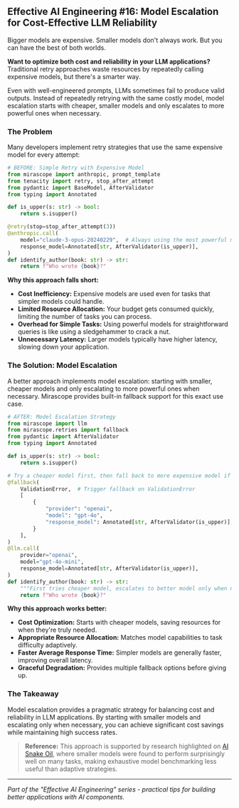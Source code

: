 ## Effective AI Engineering #16: Model Escalation for Cost-Effective LLM Reliability

Bigger models are expensive.
Smaller models don't always work.
But you can have the best of both worlds.

**Want to optimize both cost and reliability in your LLM applications?** Traditional retry approaches waste resources by repeatedly calling expensive models, but there's a smarter way.

Even with well-engineered prompts, LLMs sometimes fail to produce valid outputs. Instead of repeatedly retrying with the same costly model, model escalation starts with cheaper, smaller models and only escalates to more powerful ones when necessary.

### The Problem

Many developers implement retry strategies that use the same expensive model for every attempt:

```python
# BEFORE: Simple Retry with Expensive Model
from mirascope import anthropic, prompt_template
from tenacity import retry, stop_after_attempt
from pydantic import BaseModel, AfterValidator
from typing import Annotated

def is_upper(s: str) -> bool:
    return s.isupper()

@retry(stop=stop_after_attempt(3))
@anthropic.call(
    model="claude-3-opus-20240229",  # Always using the most powerful model
    response_model=Annotated[str, AfterValidator(is_upper)],
)
def identify_author(book: str) -> str:
    return f"Who wrote {book}?"
```

**Why this approach falls short:**

- **Cost Inefficiency:** Expensive models are used even for tasks that simpler models could handle.
- **Limited Resource Allocation:** Your budget gets consumed quickly, limiting the number of tasks you can process.
- **Overhead for Simple Tasks:** Using powerful models for straightforward queries is like using a sledgehammer to crack a nut.
- **Unnecessary Latency:** Larger models typically have higher latency, slowing down your application.

### The Solution: Model Escalation

A better approach implements model escalation: starting with smaller, cheaper models and only escalating to more powerful ones when necessary. Mirascope provides built-in fallback support for this exact use case.

```python
# AFTER: Model Escalation Strategy
from mirascope import llm
from mirascope.retries import fallback
from pydantic import AfterValidator
from typing import Annotated

def is_upper(s: str) -> bool:
    return s.isupper()

# Try a cheaper model first, then fall back to more expensive model if needed
@fallback(
    ValidationError,  # Trigger fallback on ValidationError
    [
        {
            "provider": "openai",
            "model": "gpt-4o",
            "response_model": Annotated[str, AfterValidator(is_upper)],
        }
    ],
)
@llm.call(
    provider="openai", 
    model="gpt-4o-mini",
    response_model=Annotated[str, AfterValidator(is_upper)],
)
def identify_author(book: str) -> str:
    """First tries cheaper model, escalates to better model only when needed."""
    return f"Who wrote {book}?"
```

**Why this approach works better:**

- **Cost Optimization:** Starts with cheaper models, saving resources for when they're truly needed.
- **Appropriate Resource Allocation:** Matches model capabilities to task difficulty adaptively.
- **Faster Average Response Time:** Simpler models are generally faster, improving overall latency.
- **Graceful Degradation:** Provides multiple fallback options before giving up.

### The Takeaway

Model escalation provides a pragmatic strategy for balancing cost and reliability in LLM applications. By starting with smaller models and escalating only when necessary, you can achieve significant cost savings while maintaining high success rates.

> **Reference:** This approach is supported by research highlighted on [AI Snake Oil](https://www.aisnakeoil.com/p/ai-leaderboards-are-no-longer-useful), where smaller models were found to perform surprisingly well on many tasks, making exhaustive model benchmarking less useful than adaptive strategies.

---
*Part of the "Effective AI Engineering" series - practical tips for building better applications with AI components.*
